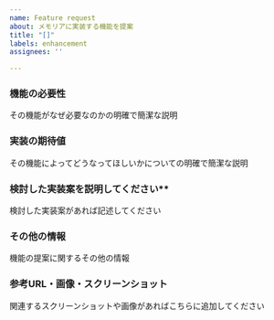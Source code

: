 ```yaml
---
name: Feature request
about: メモリアに実装する機能を提案
title: "[]"
labels: enhancement
assignees: ''

---
```


### 機能の必要性
その機能がなぜ必要なのかの明確で簡潔な説明

### 実装の期待値
その機能によってどうなってほしいかについての明確で簡潔な説明

### 検討した実装案を説明してください**
検討した実装案があれば記述してください

### その他の情報
機能の提案に関するその他の情報

### 参考URL・画像・スクリーンショット
関連するスクリーンショットや画像があればこちらに追加してください
